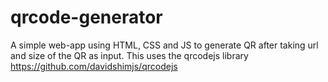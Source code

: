 # qrcode-generator

A simple web-app using HTML, CSS and JS to generate QR after taking url and size of the QR as input. This uses the qrcodejs library https://github.com/davidshimjs/qrcodejs
